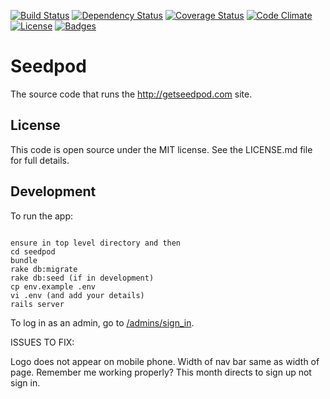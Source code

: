 [![Build Status](http://img.shields.io/travis/seedpod/seedpod.svg)](https://travis-ci.org/seedpod/seedpod)
[![Dependency Status](http://img.shields.io/gemnasium/seedpod/seedpod.svg)](https://gemnasium.com/seedpod/seedpod)
[![Coverage Status](http://img.shields.io/coveralls/seedpod/seedpod.svg)](https://coveralls.io/r/seedpod/seedpod)
[![Code Climate](http://img.shields.io/codeclimate/github/seedpod/seedpod.svg)](https://codeclimate.com/github/seedpod/seedpod)
[![License](http://img.shields.io/:license-mit-blue.svg)](http://seedpod.mit-license.org)
[![Badges](http://img.shields.io/:badges-6/6-ff6799.svg)](https://github.com/pikesley/badger)

# Seedpod

The source code that runs the http://getseedpod.com site.

## License

This code is open source under the MIT license. See the LICENSE.md file for 
full details.

## Development

To run the app:

```

ensure in top level directory and then
cd seedpod
bundle
rake db:migrate
rake db:seed (if in development)
cp env.example .env
vi .env (and add your details)
rails server
```

To log in as an admin, go to [/admins/sign_in](http://localhost:3000/admins/sign_in).



ISSUES TO FIX:

Logo does not appear on mobile phone.
Width of nav bar same as width of page.
Remember me working properly?
This month directs to sign up not sign in.
